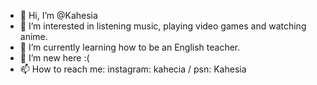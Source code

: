 - 👋 Hi, I’m @Kahesia
- 👀 I’m interested in listening music, playing video games and watching anime.
- 🌱 I’m currently learning how to be an English teacher.
- 💞️ I’m new here :(
- 📫 How to reach me: instagram: kahecia / psn: Kahesia
